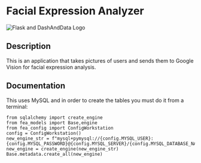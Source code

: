 # Facial Expression Analyzer

![Flask and DashAndData Logo](https://venturer.dashanddata.com/website_assets_images/dd_and_flask_02-400x209.png)

## Description
This is an application that takes pictures of users and sends them to Google Vision for facial expression analysis.


## Documentation
This uses MySQL and in order to create the tables you must do it from a terminal:
```
from sqlalchemy import create_engine
from fea_models import Base,engine
from fea_config import ConfigWorkstation
config = ConfigWorkstation()
new_engine_str = f"mysql+pymysql://{config.MYSQL_USER}:{config.MYSQL_PASSWORD}@{config.MYSQL_SERVER}/{config.MYSQL_DATABASE_NAME}"
new_engine = create_engine(new_engine_str)
Base.metadata.create_all(new_engine)
```
